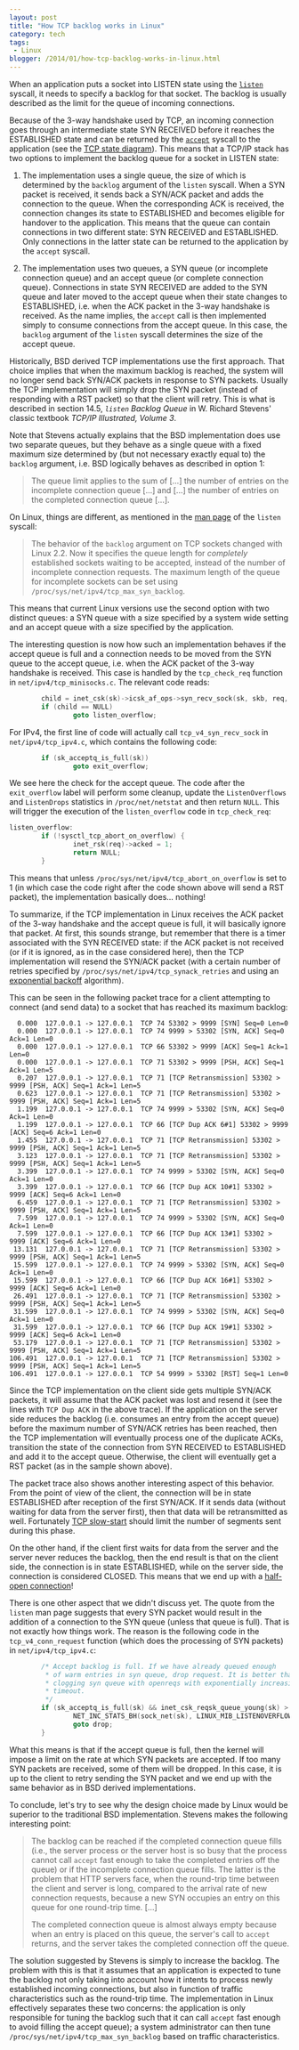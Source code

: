 ```yaml
---
layout: post
title: "How TCP backlog works in Linux"
category: tech
tags:
 - Linux
blogger: /2014/01/how-tcp-backlog-works-in-linux.html
---
```


When an application puts a socket into LISTEN state using the [`listen`](http://linux.die.net/man/2/listen) syscall, it
needs to specify a backlog for that socket. The backlog is usually described as the limit for the queue of incoming connections.

Because of the 3-way handshake used by TCP, an incoming connection goes through an intermediate state SYN RECEIVED
before it reaches the ESTABLISHED state and can be returned by the [`accept`](http://linux.die.net/man/2/accept) syscall
to the application (see the [TCP state diagram](http://commons.wikimedia.org/wiki/File:Tcp_state_diagram_fixed.svg)). This
means that a TCP/IP stack has two options to implement the backlog queue for a socket in LISTEN state:

1. The implementation uses a single queue, the size of which is determined by the `backlog` argument of the `listen` syscall.
When a SYN packet is received, it sends back a SYN/ACK packet and adds the connection to the queue. When the corresponding
ACK is received, the connection changes its state to ESTABLISHED and becomes eligible for handover to the application. This
means that the queue can contain connections in two different state: SYN RECEIVED and ESTABLISHED. Only connections in the
latter state can be returned to the application by the `accept` syscall.

2. The implementation uses two queues, a SYN queue (or incomplete connection queue) and an accept queue (or complete
connection queue). Connections in state SYN RECEIVED are added to the SYN queue and later moved to the accept queue when
their state changes to ESTABLISHED, i.e. when the ACK packet in the 3-way handshake is received. As the name implies, the
`accept` call is then implemented simply to consume connections from the accept queue. In this case, the `backlog`
argument of the `listen` syscall determines the size of the accept queue.

Historically, BSD derived TCP implementations use the first approach. That choice implies that when the maximum backlog is
reached, the system will no longer send back SYN/ACK packets in response to SYN packets. Usually the TCP implementation will
simply drop the SYN packet (instead of responding with a RST packet) so that the client will retry. This is what is described
in section 14.5, *`listen` Backlog Queue* in W. Richard Stevens' classic textbook *TCP/IP Illustrated, Volume 3*.

Note that Stevens actually explains that the BSD implementation does use two separate queues, but they behave as a single
queue with a fixed maximum size determined by (but not necessary exactly equal to) the `backlog` argument, i.e. BSD
logically behaves as described in option 1:

> The queue limit applies to the sum of [...] the number of entries on the incomplete connection queue [...] and [...]
the number of entries on the completed connection queue [...].

On Linux, things are different, as mentioned in the [man page](http://linux.die.net/man/2/listen) of the `listen` syscall:

> The behavior of the `backlog` argument on TCP sockets changed with Linux 2.2. Now it specifies the queue length for
*completely* established sockets waiting to be accepted, instead of the number of incomplete connection requests. The
maximum length of the queue for incomplete sockets can be set using `/proc/sys/net/ipv4/tcp_max_syn_backlog`.

This means that current Linux versions use the second option with two distinct queues: a SYN queue with a size specified
by a system wide setting and an accept queue with a size specified by the application.

The interesting question is now how such an implementation behaves if the accept queue is full and a connection needs to be
moved from the SYN queue to the accept queue, i.e. when the ACK packet of the 3-way handshake is received. This case is
handled by the `tcp_check_req` function in `net/ipv4/tcp_minisocks.c`. The relevant code reads:

~~~ c
        child = inet_csk(sk)->icsk_af_ops->syn_recv_sock(sk, skb, req, NULL);
        if (child == NULL)
                goto listen_overflow;
~~~

For IPv4, the first line of code will actually call `tcp_v4_syn_recv_sock` in `net/ipv4/tcp_ipv4.c`, which contains the
following code:

~~~ c
        if (sk_acceptq_is_full(sk))
                goto exit_overflow;
~~~

We see here the check for the accept queue. The code after the `exit_overflow` label will perform some cleanup, update
the `ListenOverflows` and `ListenDrops` statistics in `/proc/net/netstat` and then return `NULL`. This will trigger the
execution of the `listen_overflow` code in `tcp_check_req`:

~~~ c
listen_overflow:
        if (!sysctl_tcp_abort_on_overflow) {
                inet_rsk(req)->acked = 1;
                return NULL;
        }
~~~

This means that unless `/proc/sys/net/ipv4/tcp_abort_on_overflow` is set to 1 (in which case the code right after the
code shown above will send a RST packet), the implementation basically does... nothing!

To summarize, if the TCP implementation in Linux receives the ACK packet of the 3-way handshake and the accept queue is
full, it will basically ignore that packet. At first, this sounds strange, but remember that there is a timer associated
with the SYN RECEIVED state: if the ACK packet is not received (or if it is ignored, as in the case considered here),
then the TCP implementation will resend the SYN/ACK packet (with a certain number of retries specified by
`/proc/sys/net/ipv4/tcp_synack_retries` and using an [exponential backoff](http://en.wikipedia.org/wiki/Exponential_backoff)
algorithm).

This can be seen in the following packet trace for a client attempting to connect (and send data) to a socket that has
reached its maximum backlog:

      0.000  127.0.0.1 -> 127.0.0.1  TCP 74 53302 > 9999 [SYN] Seq=0 Len=0
      0.000  127.0.0.1 -> 127.0.0.1  TCP 74 9999 > 53302 [SYN, ACK] Seq=0 Ack=1 Len=0
      0.000  127.0.0.1 -> 127.0.0.1  TCP 66 53302 > 9999 [ACK] Seq=1 Ack=1 Len=0
      0.000  127.0.0.1 -> 127.0.0.1  TCP 71 53302 > 9999 [PSH, ACK] Seq=1 Ack=1 Len=5
      0.207  127.0.0.1 -> 127.0.0.1  TCP 71 [TCP Retransmission] 53302 > 9999 [PSH, ACK] Seq=1 Ack=1 Len=5
      0.623  127.0.0.1 -> 127.0.0.1  TCP 71 [TCP Retransmission] 53302 > 9999 [PSH, ACK] Seq=1 Ack=1 Len=5
      1.199  127.0.0.1 -> 127.0.0.1  TCP 74 9999 > 53302 [SYN, ACK] Seq=0 Ack=1 Len=0
      1.199  127.0.0.1 -> 127.0.0.1  TCP 66 [TCP Dup ACK 6#1] 53302 > 9999 [ACK] Seq=6 Ack=1 Len=0
      1.455  127.0.0.1 -> 127.0.0.1  TCP 71 [TCP Retransmission] 53302 > 9999 [PSH, ACK] Seq=1 Ack=1 Len=5
      3.123  127.0.0.1 -> 127.0.0.1  TCP 71 [TCP Retransmission] 53302 > 9999 [PSH, ACK] Seq=1 Ack=1 Len=5
      3.399  127.0.0.1 -> 127.0.0.1  TCP 74 9999 > 53302 [SYN, ACK] Seq=0 Ack=1 Len=0
      3.399  127.0.0.1 -> 127.0.0.1  TCP 66 [TCP Dup ACK 10#1] 53302 > 9999 [ACK] Seq=6 Ack=1 Len=0
      6.459  127.0.0.1 -> 127.0.0.1  TCP 71 [TCP Retransmission] 53302 > 9999 [PSH, ACK] Seq=1 Ack=1 Len=5
      7.599  127.0.0.1 -> 127.0.0.1  TCP 74 9999 > 53302 [SYN, ACK] Seq=0 Ack=1 Len=0
      7.599  127.0.0.1 -> 127.0.0.1  TCP 66 [TCP Dup ACK 13#1] 53302 > 9999 [ACK] Seq=6 Ack=1 Len=0
     13.131  127.0.0.1 -> 127.0.0.1  TCP 71 [TCP Retransmission] 53302 > 9999 [PSH, ACK] Seq=1 Ack=1 Len=5
     15.599  127.0.0.1 -> 127.0.0.1  TCP 74 9999 > 53302 [SYN, ACK] Seq=0 Ack=1 Len=0
     15.599  127.0.0.1 -> 127.0.0.1  TCP 66 [TCP Dup ACK 16#1] 53302 > 9999 [ACK] Seq=6 Ack=1 Len=0
     26.491  127.0.0.1 -> 127.0.0.1  TCP 71 [TCP Retransmission] 53302 > 9999 [PSH, ACK] Seq=1 Ack=1 Len=5
     31.599  127.0.0.1 -> 127.0.0.1  TCP 74 9999 > 53302 [SYN, ACK] Seq=0 Ack=1 Len=0
     31.599  127.0.0.1 -> 127.0.0.1  TCP 66 [TCP Dup ACK 19#1] 53302 > 9999 [ACK] Seq=6 Ack=1 Len=0
     53.179  127.0.0.1 -> 127.0.0.1  TCP 71 [TCP Retransmission] 53302 > 9999 [PSH, ACK] Seq=1 Ack=1 Len=5
    106.491  127.0.0.1 -> 127.0.0.1  TCP 71 [TCP Retransmission] 53302 > 9999 [PSH, ACK] Seq=1 Ack=1 Len=5
    106.491  127.0.0.1 -> 127.0.0.1  TCP 54 9999 > 53302 [RST] Seq=1 Len=0

Since the TCP implementation on the client side gets multiple SYN/ACK packets, it will assume that the ACK packet was
lost and resend it (see the lines with `TCP Dup ACK` in the above trace). If the application on the server side reduces
the backlog (i.e. consumes an entry from the accept queue) before the maximum number of SYN/ACK retries has been reached,
then the TCP implementation will eventually process one of the duplicate ACKs, transition the state of the connection from
SYN RECEIVED to ESTABLISHED and add it to the accept queue. Otherwise, the client will eventually get a RST packet (as in
the sample shown above).

The packet trace also shows another interesting aspect of this behavior. From the point of view of the client, the connection
will be in state ESTABLISHED after reception of the first SYN/ACK. If it sends data (without waiting for data from the server
first), then that data will be retransmitted as well. Fortunately [TCP slow-start](http://en.wikipedia.org/wiki/Slow-start)
should limit the number of segments sent during this phase.

On the other hand, if the client first waits for data from the server and the server never reduces the backlog, then the end
result is that on the client side, the connection is in state ESTABLISHED, while on the server side, the connection is
considered CLOSED. This means that we end up with a [half-open connection](http://en.wikipedia.org/wiki/Half-open_connection)!

There is one other aspect that we didn't discuss yet. The quote from the `listen` man page suggests that every SYN packet
would result in the addition of a connection to the SYN queue (unless that queue is full). That is not exactly how things work.
The reason is the following code in the `tcp_v4_conn_request` function (which does the processing of SYN packets) in
`net/ipv4/tcp_ipv4.c`:

~~~ c
        /* Accept backlog is full. If we have already queued enough
         * of warm entries in syn queue, drop request. It is better than
         * clogging syn queue with openreqs with exponentially increasing
         * timeout.
         */
        if (sk_acceptq_is_full(sk) && inet_csk_reqsk_queue_young(sk) > 1) {
                NET_INC_STATS_BH(sock_net(sk), LINUX_MIB_LISTENOVERFLOWS);
                goto drop;
        }
~~~

What this means is that if the accept queue is full, then the kernel will impose a limit on the rate at which SYN packets
are accepted. If too many SYN packets are received, some of them will be dropped. In this case, it is up to the client to retry
sending the SYN packet and we end up with the same behavior as in BSD derived implementations.

To conclude, let's try to see why the design choice made by Linux would be superior to the traditional BSD implementation.
Stevens makes the following interesting point:

> The backlog can be reached if the completed connection queue fills (i.e., the server process or the server host is so
busy that the process cannot call `accept` fast enough to take the completed entries off the queue) or if the incomplete
connection queue fills. The latter is the problem that HTTP servers face, when the round-trip time between the client and
server is long, compared to the arrival rate of new connection requests, because a new SYN occupies an entry on this queue
for one round-trip time. [...]
>
> The completed connection queue is almost always empty because when an entry is placed on this queue, the server's call to
`accept` returns, and the server takes the completed connection off the queue.

The solution suggested by Stevens is simply to increase the backlog. The problem with this is that it assumes that an
application is expected to tune the backlog not only taking into account how it intents to process newly established incoming
connections, but also in function of traffic characteristics such as the round-trip time. The implementation in Linux
effectively separates these two concerns: the application is only responsible for tuning the backlog such that it can call
`accept` fast enough to avoid filling the accept queue); a system administrator can then tune
`/proc/sys/net/ipv4/tcp_max_syn_backlog` based on traffic characteristics.
